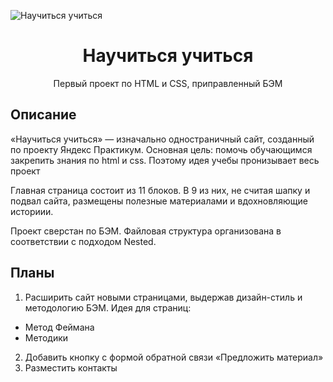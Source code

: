 ![Научиться учиться](https://i.postimg.cc/RZsYtMkg/127-0-0-1-5500-index-html-1.png)

<h1 align="center">Научиться учиться</h1>
<p align="center">Первый проект по HTML и CSS, приправленный БЭМ</p>

## Описание

«Научиться учиться» — изначально одностраничный сайт, созданный по проекту Яндекс Практикум. Основная цель: помочь обучающимся закрепить знания по html и css. Поэтому идея учебы пронизывает весь проект

Главная страница состоит из 11 блоков. В 9 из них, не считая шапку и подвал сайта, размещены полезные материалами и вдохновляющие историии.

Проект сверстан по БЭМ. Файловая структура организована в соответствии с подходом Nested.

## Планы

1. Расширить сайт новыми страницами, выдержав дизайн-стиль и методологию БЭМ. Идея для страниц:

- Метод Феймана
- Методики

2. Добавить кнопку с формой обратной связи «Предложить материал»
3. Разместить контакты
